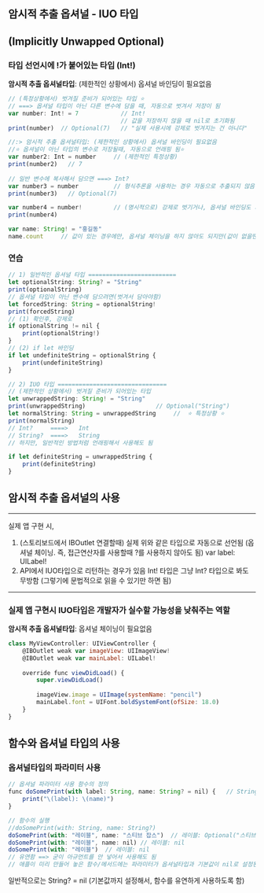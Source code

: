## 암시적 추출 옵셔널 - IUO 타입  
## (Implicitly Unwapped Optional)
### 타입 선언시에 !가 붙어있는 타입 (Int!)
**암시적 추출 옵셔널타입**: (제한적인 상황에서) 옵셔널 바인딩이 필요없음
```javascript
// (특정상황에서) 벗겨질 준비가 되어있는 타입 ⭐️
// ===> 옵셔널 타입이 아닌 다른 변수에 담을 때, 자동으로 벗겨서 저장이 됨
var number: Int! = 7            // Int!
                                // 값을 저장하지 않을 때 nil로 초기화됨
print(number)  // Optional(7)   // "실제 사용시에 강제로 벗겨지는 건 아니다"

//:> 암시적 추출 옵셔널타입: (제한적인 상황에서) 옵셔널 바인딩이 필요없음
//⭐️ 옵셔널이 아닌 타입의 변수로 저장될때, 자동으로 언래핑 됨⭐️
var number2: Int = number     // (제한적인 특정상황)
print(number2)   // 7
     
// 일반 변수에 복사해서 담으면 ===> Int?
var number3 = number          // 형식추론을 사용하는 경우 자동으로 추출되지 않음
print(number3)   // Optional(7)

var number4 = number!         // (명시적으로) 강제로 벗기거나, 옵셔널 바인딩도 가능
print(number4)

var name: String! = "홍길동"
name.count     // 값이 있는 경우에만, 옵셔널 체이닝을 하지 않아도 되지만(값이 없을땐 에러 발생)
```
### 연습
```javascript
// 1) 일반적인 옵셔널 타입 =========================
let optionalString: String? = "String"
print(optionalString)
// 옵셔널 타입이 아닌 변수에 담으려면(벗겨서 담아야함)
let forcedString: String = optionalString!
print(forcedString)
// (1) 확인후, 강제로
if optionalString != nil {
    print(optionalString!)
}
// (2) if let 바인딩
if let undefiniteString = optionalString {
    print(undefiniteString)
}

// 2) IUO 타입 ===============================
// (제한적인 상황에서) 벗겨질 준비가 되어있는 타입
let unwrappedString: String! = "String"
print(unwrappedString)                    // Optional("String")
let normalString: String = unwrappedString     //  ⭐️ 특정상황 ⭐️
print(normalString)
// Int?     ====>   Int
// String?  ====>   String
// 하지만, 일반적인 방법처럼 언래핑해서 사용해도 됨

if let definiteString = unwrappedString {
    print(definiteString)
}
```
## 암시적 추출 옵셔널의 사용
---
 실제 앱 구현 시,

 1) (스토리보드에서 IBOutlet 연결할때) 실제 위와 같은 타입으로 자동으로 선언됨
    (옵셔널 체이닝. 즉, 접근연산자를 사용할때 ?를 사용하지 않아도 됨)
     var label: UILabel! 
 2) API에서 IUO타입으로 리턴하는 경우가 있음
 Int! 타입은 그냥 Int? 타입으로 봐도 무방함 (그렇기에 문법적으로 읽을 수 있기만 하면 됨)
---
### 실제 앱 구현시 IUO타입은 개발자가 실수할 가능성을 낮춰주는 역할
**암시적 추출 옵셔널타입**: 옵셔널 체이닝이 필요없음
```javascript
class MyViewController: UIViewController {
    @IBOutlet weak var imageView: UIImageView!
    @IBOutlet weak var mainLabel: UILabel!
    
    override func viewDidLoad() {
        super.viewDidLoad()
        
        imageView.image = UIImage(systemName: "pencil")
        mainLabel.font = UIFont.boldSystemFont(ofSize: 18.0)
    }
}
```
## 함수와 옵셔널 타입의 사용
### 옵셔널타입의 파라미터 사용
```javascript
// 옵셔널 파라미터 사용 함수의 정의
func doSomePrint(with label: String, name: String? = nil) {   // String? = nil
    print("\(label): \(name)")
}

// 함수의 실행
//doSomePrint(with: String, name: String?)
doSomePrint(with: "레이블", name: "스티브 잡스")  // 레이블: Optional("스티브 잡스")
doSomePrint(with: "레이블", name: nil) // 레이블: nil
doSomePrint(with: "레이블")  // 레이블: nil
// 유연함 ==> 굳이 아규먼트를 안 넣어서 사용해도 됨
// 애플이 미리 만들어 놓은 함수/메서드에는 파라미터가 옵셔널타입과 기본값이 nil로 설정된 함수들이 많음 유의!
```
일반적으로는 String? = nil (기본값까지 설정해서, 함수를 유연하게 사용하도록 함)
